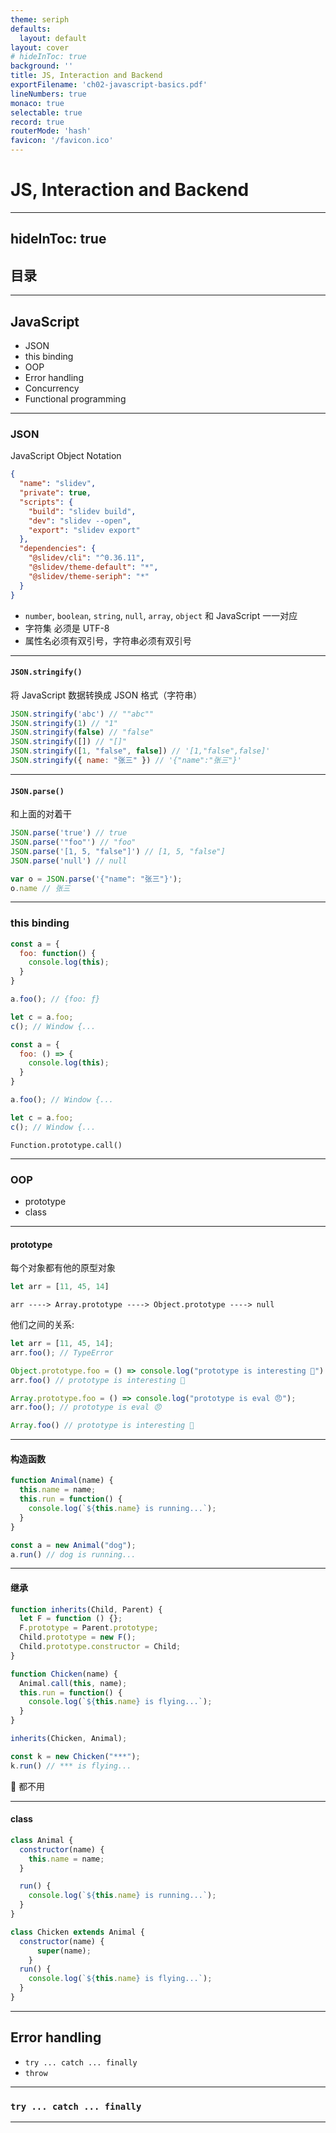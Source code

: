 ```yaml
---
theme: seriph
defaults:
  layout: default
layout: cover
# hideInToc: true
background: ''
title: JS, Interaction and Backend
exportFilename: 'ch02-javascript-basics.pdf'
lineNumbers: true
monaco: true
selectable: true
record: true
routerMode: 'hash'
favicon: '/favicon.ico'
---
```


# JS, Interaction and Backend

---
hideInToc: true
---

## 目录

<div mt="4"></div>

<Toc max-depth="3" />

---

## JavaScript

<div mt="6"></div>

- JSON
- this binding
- OOP
- Error handling
- Concurrency
- Functional programming

---

### JSON

JavaScript Object Notation

```json
{
  "name": "slidev",
  "private": true,
  "scripts": {
    "build": "slidev build",
    "dev": "slidev --open",
    "export": "slidev export"
  },
  "dependencies": {
    "@slidev/cli": "^0.36.11",
    "@slidev/theme-default": "*",
    "@slidev/theme-seriph": "*"
  }
}
```

- `number`, `boolean`, `string`, `null`, `array`, `object` 和 JavaScript
  一一对应
- 字符集 必须是 UTF-8
- 属性名必须有双引号，字符串必须有双引号

---

#### `JSON.stringify()`

将 JavaScript 数据转换成 JSON 格式（字符串）

```javascript
JSON.stringify('abc') // ""abc""
JSON.stringify(1) // "1"
JSON.stringify(false) // "false"
JSON.stringify([]) // "[]"
JSON.stringify([1, "false", false]) // '[1,"false",false]'
JSON.stringify({ name: "张三" }) // '{"name":"张三"}'
```
<hr>
<div mt="3"></div>

#### `JSON.parse()`

和上面的对着干

```javascript
JSON.parse('true') // true
JSON.parse('"foo"') // "foo"
JSON.parse('[1, 5, "false"]') // [1, 5, "false"]
JSON.parse('null') // null

var o = JSON.parse('{"name": "张三"}');
o.name // 张三
```

---

### this binding

```javascript
const a = {
  foo: function() {
    console.log(this);
  }
}

a.foo(); // {foo: ƒ}

let c = a.foo;
c(); // Window {...
```

<v-click>

```javascript
const a = {
  foo: () => {
    console.log(this);
  }
}

a.foo(); // Window {...

let c = a.foo;
c(); // Window {...
```
</v-click>

<v-click>

`Function.prototype.call()`

</v-click>

---

### OOP

- prototype
- class

---

#### prototype

每个对象都有他的原型对象

```javascript
let arr = [11, 45, 14]
```

```plaintext
arr ----> Array.prototype ----> Object.prototype ----> null
```

他们之间的关系:

```javascript
let arr = [11, 45, 14];
arr.foo(); // TypeError

Object.prototype.foo = () => console.log("prototype is interesting 🥰")
arr.foo() // prototype is interesting 🥰

Array.prototype.foo = () => console.log("prototype is eval 😠");
arr.foo(); // prototype is eval 😠

Array.foo() // prototype is interesting 🥰
```

---

#### 构造函数

```javascript
function Animal(name) {
  this.name = name;
  this.run = function() {
    console.log(`${this.name} is running...`);
  }
}

const a = new Animal("dog");
a.run() // dog is running...
```

---

#### 继承

```javascript
function inherits(Child, Parent) {
  let F = function () {};
  F.prototype = Parent.prototype;
  Child.prototype = new F();
  Child.prototype.constructor = Child;
}

function Chicken(name) {
  Animal.call(this, name);
  this.run = function() {
    console.log(`${this.name} is flying...`);
  }
}

inherits(Chicken, Animal);

const k = new Chicken("***");
k.run() // *** is flying...
```

<v-click>

🐶 都不用

</v-click>

---

#### class

```javascript
class Animal {
  constructor(name) {
    this.name = name;
  }

  run() {
    console.log(`${this.name} is running...`);
  }
}

class Chicken extends Animal {
  constructor(name) {
      super(name);
    }
  run() {
    console.log(`${this.name} is flying...`);
  }
}
```

---

## Error handling

<div mt="6"></div>

- `try ... catch ... finally`
- `throw`

---

### `try ... catch ... finally`



---
